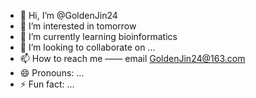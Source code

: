 - 👋 Hi, I’m @GoldenJin24
- 👀 I’m interested in tomorrow
- 🌱 I’m currently learning bioinformatics
- 💞️ I’m looking to collaborate on ...
- 📫 How to reach me —— email GoldenJin24@163.com
- 😄 Pronouns: ...
- ⚡ Fun fact: ...

<!---
GoldenJin24/GoldenJin24 is a ✨ special ✨ repository because its `README.md` (this file) appears on your GitHub profile.
You can click the Preview link to take a look at your changes.
--->

